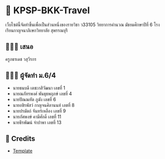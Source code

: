 # 🚈 KPSP-BKK-Travel

เว็บไซต์นี้จัดทำขึ้นเพื่อเป็นส่วนหนึ่งของรายวิชา ว33105 วิทยาการคำนวณ  มัธยมศึกษาปีที่ 6 โรงเรียนกาญจนาภิเษกวิทยาลัย สุพรรณบุรี

## 👨🏻‍💻 เสนอ

ครูภธรเดช วสุวีรกร

## 🤦🏻‍♂️ ผู้จัดทำ ม.6/4

- นายธนบดี เตชะกสิวัฒนา เลขที่ 1
- นายณภัทรพงศ์ พันธุธพฤกษ์ เลขที่ 4
- นายปัณณทัต ภูฆัง เลขที่ 6
- นายอชิรพัสว์ กาญจนศิลานนท์ เลขที่ 8
- นายปรมัตถ์ จันทร์เหลือง เลขที่ 9
- นายภัศพงษ์ คามีศักดิ์ เลขที่ 11
- นายธีรพัฒน์ จำปาพา เลขที่ 13

## 🔗 Credits

- [Template](https://www.styleshout.com)